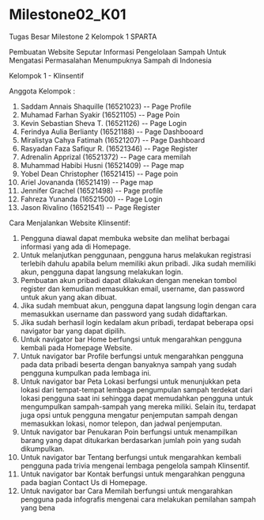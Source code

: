 # Milestone02_K01
Tugas Besar Milestone 2 Kelompok 1 SPARTA

Pembuatan Website Seputar Informasi Pengelolaan Sampah Untuk Mengatasi Permasalahan Menumpuknya Sampah di Indonesia

Kelompok 1 - Klinsentif

Anggota Kelompok :
1. Saddam Annais Shaquille   (16521023) -- Page Profile
2. Muhamad Farhan Syakir     (16521105) -- Page Poin
3. Kevin Sebastian Sheva T.  (16521126) -- Page Login
4. Ferindya Aulia Berlianty  (16521188) -- Page Dashbooard
5. Miralistya Cahya Fatimah  (16521207) -- Page Dashboard
6. Rasyadan Faza Safiqur R.  (16521346) -- Page Register
7. Adrenalin Apprizal        (16521372) -- Page cara memilah
8. Muhammad Habibi Husni     (16521409) -- Page map
9. Yobel Dean Christopher    (16521415) -- Page poin
10. Ariel Jovananda           (16521419) -- Page map
11. Jennifer Grachel         (16521498) -- Page profile
12. Fahreza Yunanda           (16521500) -- Page Login
13. Jason Rivalino            (16521541) -- Page Register

Cara Menjalankan Website Klinsentif:
1. Pengguna diawal dapat membuka website dan melihat berbagai informasi yang ada di Homepage.
2. Untuk melanjutkan penggunaan, pengguna harus melakukan registrasi terlebih dahulu apabila belum memiliki akun pribadi. Jika sudah memiliki akun, pengguna dapat langsung melakukan login.
3. Pembuatan akun pribadi dapat dilakukan dengan menekan tombol register dan kemudian memasukkan email, username, dan password untuk akun yang akan dibuat.
4. Jika sudah membuat akun, pengguna dapat langsung login dengan cara memasukkan username dan password yang sudah didaftarkan.
5. Jika sudah berhasil login kedalam akun pribadi, terdapat beberapa opsi navigator bar yang dapat dipilih. 
6. Untuk navigator bar Home berfungsi untuk mengarahkan pengguna kembali pada Homepage Website.
7. Untuk navigator bar Profile berfungsi untuk mengarahkan pengguna pada data pribadi beserta dengan banyaknya sampah yang sudah pengguna kumpulkan pada lembaga ini.
8. Untuk navigator bar Peta Lokasi berfungsi untuk menunjukkan peta lokasi dari tempat-tempat lembaga pengumpulan sampah terdekat dari lokasi pengguna saat ini sehingga dapat memudahkan pengguna untuk mengumpulkan sampah-sampah yang mereka miliki. Selain itu, terdapat juga opsi untuk pengguna mengatur penjemputan sampah dengan memasukkan lokasi, nomor telepon, dan jadwal penjemputan.
9. Untuk navigator bar Penukaran Poin berfungsi untuk menampilkan barang yang dapat ditukarkan berdasarkan jumlah poin yang sudah dikumpulkan.
10. Untuk navigator bar Tentang berfungsi untuk mengarahkan kembali pengguna pada trivia mengenai lembaga pengelola sampah Klinsentif.
11. Untuk navigator bar Kontak berfungsi untuk mengarahkan pengguna pada bagian Contact Us di Homepage.
12. Untuk navigator bar Cara Memilah berfungsi untuk mengarahkan pengguna pada infografis mengenai cara melakukan pemilahan sampah yang bena